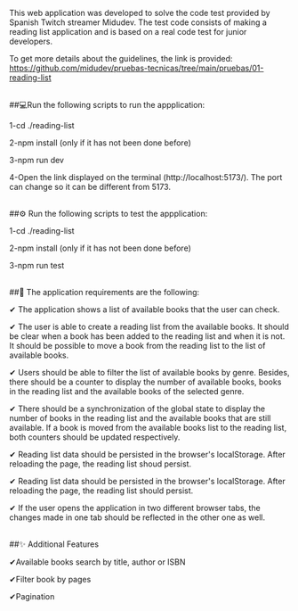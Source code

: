 This web application was developed to solve the code test provided by Spanish Twitch streamer Midudev. The test code consists of making a reading list application and is based on a real code test for junior developers.

To get more details about the guidelines, the link is provided: https://github.com/midudev/pruebas-tecnicas/tree/main/pruebas/01-reading-list

<br>
##💻Run the following scripts to run the appplication:

  1-cd ./reading-list
  
  2-npm install (only if it has not been done before)
  
  3-npm run dev
  
  4-Open the link displayed on the terminal (http://localhost:5173/). The port can change so it can be different from 5173. 

<br>
##⚙ Run the following scripts to test the appplication:

  1-cd ./reading-list
  
  2-npm install (only if it has not been done before)
  
  3-npm run test

<br>
##📝 The application requirements are the following:

✔ The application shows a list of available books that the user can check.

✔ The user is able to create a reading list from the available books. It should be clear when a book has been added to the reading list and when it is not. It should be possible to move a book from the reading list to the list of available books.

✔ Users should be able to filter the list of available books by genre. Besides, there should be a counter to display the number of available books, books in the reading list and the available books of the selected genre. 

✔ There should be a synchronization of the global state to display the number of books in the reading list and the available books that are still available. If a book is moved from the available books list to the reading list, both counters should be updated respectively.

✔ Reading list data should be persisted in the browser's localStorage. After reloading the page, the reading list shoud persist.


✔ Reading list data should be persisted in the browser's localStorage. After reloading the page, the reading list should persist.

✔ If the user opens the application in two different browser tabs, the changes made in one tab should be reflected in the other one as well.

<br>
##✨ Additional Features

✔Available books search by title, author or ISBN

✔Filter book by pages

✔Pagination

